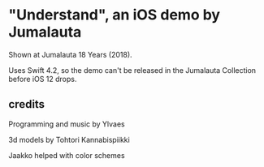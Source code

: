 # "Understand", an iOS demo by Jumalauta

Shown at Jumalauta 18 Years (2018).

Uses Swift 4.2, so the demo can't be released in the Jumalauta Collection before iOS 12 drops.

## credits

Programming and music by Ylvaes

3d models by Tohtori Kannabispiikki

Jaakko helped with color schemes
